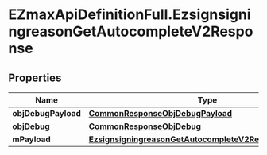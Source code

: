 # EZmaxApiDefinitionFull.EzsignsigningreasonGetAutocompleteV2Response

## Properties

Name | Type | Description | Notes
------------ | ------------- | ------------- | -------------
**objDebugPayload** | [**CommonResponseObjDebugPayload**](CommonResponseObjDebugPayload.md) |  | 
**objDebug** | [**CommonResponseObjDebug**](CommonResponseObjDebug.md) |  | [optional] 
**mPayload** | [**EzsignsigningreasonGetAutocompleteV2ResponseMPayload**](EzsignsigningreasonGetAutocompleteV2ResponseMPayload.md) |  | 


